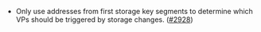 - Only use addresses from first storage key segments to
  determine which VPs should be triggered by storage changes.
  ([\#2928](https://github.com/anoma/namada/pull/2928))